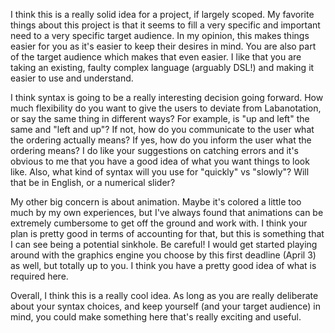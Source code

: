 I think this is a really solid idea for a project, if largely scoped. My favorite things about this project is that it seems to fill a very specific and important need to a very specific target audience. In my opinion, this makes things easier for you as it's easier to keep their desires in mind. You are also part of the target audience which makes that even easier. I like that you are taking an existing, faulty complex language (arguably DSL!) and making it easier to use and understand.

I think syntax is going to be a really interesting decision going forward. How much flexibility do you want to give the users to deviate from Labanotation, or say the same thing in different ways? For example, is "up and left" the same and "left and up"? If not, how do you communicate to the user what the ordering actually means? If yes, how do you inform the user what the ordering means? I do like your suggestions on catching errors and it's obvious to me that you have a good idea of what you want things to look like. Also, what kind of syntax will you use for "quickly" vs "slowly"? Will that be in English, or a numerical slider?

My other big concern is about animation. Maybe it's colored a little too much by my own experiences, but I've always found that animations can be extremely cumbersome to get off the ground and work with. I think your plan is pretty good in terms of accounting for that, but this is something that I can see being a potential sinkhole. Be careful! I would get started playing around with the graphics engine you choose by this first deadline (April 3) as well, but totally up to you. I think you have a pretty good idea of what is required here.

Overall, I think this is a really cool idea. As long as you are really deliberate about your syntax choices, and keep yourself (and your target audience) in mind, you could make something here that's really exciting and useful.